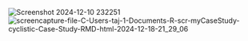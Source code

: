 ![Screenshot 2024-12-10 232251](https://github.com/user-attachments/assets/6ca635b1-5146-47b6-b527-3035e2f4cb02)
![screencapture-file-C-Users-taj-1-Documents-R-scr-myCaseStudy-cyclistic-Case-Study-RMD-html-2024-12-18-21_29_06](https://github.com/user-attachments/assets/80574c3f-ddec-410d-ac18-6a6e92d37761)
